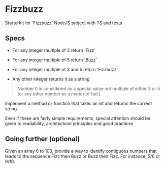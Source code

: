 # Fizzbuzz

Starterkit for 'Fizzbuzz' NodeJS project with TS and tests

## Specs

- For any integer multiple of 3 return 'Fizz'
- For any integer multiple of 5 return 'Buzz'
- For any integer multiple of 3 and 5 return 'Fizzbuzz'

- Any other integer returns it as a string

> Number 0 is considered as a special value not multiple of either 3 or 5 (or any other number as a matter of fact).

Implement a method or function that takes an int and returns the correct string.

Even if these are fairly simple requirements, special attention should be given to readability, architectural principles and good practices

## Going further (optional)

Given an array 0 to 100, provide a way to identify contiguous numbers that leads to the sequence Fizz then Buzz or Buzz then Fizz.
For instance, 5/6 or 9/10.
